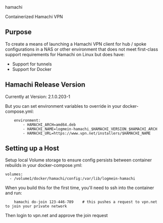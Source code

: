 hamachi

Containerized Hamachi VPN


## Purpose

To create a means of launching a Hamachi VPN client for hub / spoke configurations in a NAS or other environment that does not meet first-class support requirements for Hamachi on Linux but does have:

* Support for tunnels
* Support for Docker

## Hamachi Release Version

Currently at Version: 2.1.0.203-1

But you can set environment variables to override in your docker-compose.yml:

        environment:
            - HAMACHI_ARCH=amd64.deb
            - HAMACHI_NAME=logmein-hamachi_$HAMACHI_VERSION_$HAMACHI_ARCH
            - HAMACHI_URL=https://www.vpn.net/installers/$HAMACHI_NAME



## Setting up a Host


Setup local Volume storage to ensure config persists between container rebuilds in your docker-compose.yml:

    volumes:
      - /volume1/docker/hamachi/config:/var/lib/logmein-hamachi


When you build this for the first time, you'll need to ssh into the container and run:

		hamachi do-join 123-446-789    # this pushes a request to vpn.net to join your private network

Then login to vpn.net and approve the join request